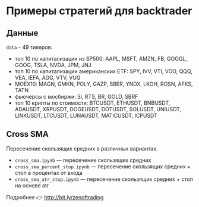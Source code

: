 # Примеры стратегий для backtrader

## Данные

`data` - 49 тикеров:
- топ 10 по капитализации из SP500: AAPL, MSFT, AMZN, FB, GOOGL, GOOG, TSLA, NVDA, JPM, JNJ
- топ 10 по капитализации американских ETF: SPY, IVV, VTI, VOO, QQQ, VEA, IEFA, AGG, VTV, VUG
- MOEX10: MAGN, GMKN, POLY, GAZP, SBER, YNDX, LKOH, ROSN, AFKS, TATN
- фьючерсы с мосбиржи: Si, RTS, BR, GOLD, SBRF
- топ 10 крипты по стоимости: BTCUSDT, ETHUSDT, BNBUSDT, ADAUSDT, XRPUSDT, DOGEUSDT, DOTUSDT, SOLUSDT, UNIUSDT, LINKUSDT, LTCUSDT, LUNAUSDT, MATICUSDT, ICPUSDT

## Cross SMA
Пересечение скользящих средних в различных вариантах.

- `cross_smа.ipynb` — пересечение скользящих средних
- `cross_sma_percent_stop.ipynb` — пересечение скользящих средних + стоп в процентах от входа
- `cross_sma_atr_stop.ipynb` — пересечение скользящих средних + стоп на основе atr

Подробнее 👉 http://bit.ly/zenoftrading
